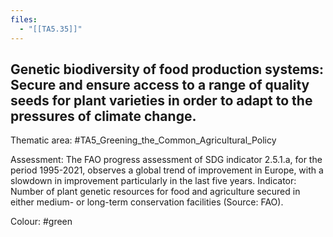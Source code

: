 ```yaml
---
files:
  - "[[TA5.35]]"
---
```

## Genetic biodiversity of food production systems: Secure and ensure access to a range of quality seeds for plant varieties in order to adapt to the pressures of climate change.

Thematic area: #TA5_Greening_the_Common_Agricultural_Policy

Assessment: The FAO progress assessment of SDG indicator 2.5.1.a, for the period 1995-2021, observes a global trend of improvement in Europe, with a slowdown in improvement particularly in the last five years. Indicator: Number of plant genetic resources for food and agriculture secured in either medium- or long-term conservation facilities (Source: FAO).

Colour: #green